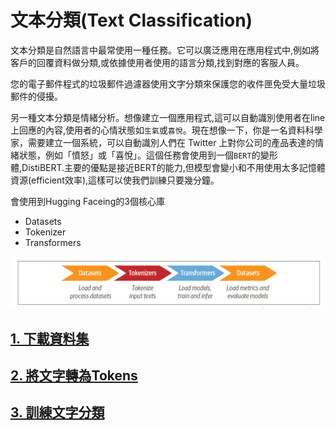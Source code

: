 # 文本分類(Text Classification)

文本分類是自然語言中最常使用一種任務。它可以廣泛應用在應用程式中,例如將客戶的回覆資料做分類,或依據使用者使用的語言分類,找到對應的客服人員。

您的電子郵件程式的垃圾郵件過濾器使用文字分類來保護您的收件匣免受大量垃圾郵件的侵擾。

另一種文本分類是情緒分析。想像建立一個應用程式,這可以自動識別使用者在line上回應的內容,使用者的心情狀態如`生氣`或`喜悅`。現在想像一下，你是一名資料科學家，需要建立一個系統，可以自動識別人們在 Twitter 上對你公司的產品表達的情緒狀態，例如「憤怒」或「喜悅」。這個任務會使用到一個`BERT`的變形體,DistiBERT.主要的優點是接近BERT的能力,但模型會變小和不用使用太多記憶體資源(efficient效率),這樣可以使我們訓練只要幾分鐘。


會使用到Hugging Faceing的3個核心庫

- Datasets
- Tokenizer
- Transformers

![](./images/pic1.png)

## [1. 下載資料集](./The_Dataset)

## [2. 將文字轉為Tokens](./From_Text_to_Tokens)

## [3. 訓練文字分類](./Training_a_Text_Classifier)






































